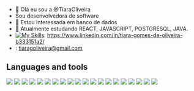 - 👋 Olá eu sou a  @TiaraOliveira
- Sou desenvolvedora de software
- 👀 Estou interessada em banco de dados 
- 🌱 Atualmente estudando REACT, JAVASCRIPT, POSTGRESQL, JAVA.
- [![My Skills](https://skillicons.dev/icons?i=linkedin)](https://skillicons.dev): https://www.linkedin.com/in/tiara-gomes-de-oliveira-b333151a2/ 
- <ion-icon name="mail-open-outline"></ion-icon>: tiaragoliveira@gmail.com

<div dir="auto">
 <h2>Languages and tools</h2>
 <a target="_blank" rel="noopener noreferrer nofollow" href="https://camo.githubusercontent.com/a775a1c399b8d06d327b736733677528e7f7e8bf1576278f37217944813c46c5/68747470733a2f2f696d672e736869656c64732e696f2f62616467652f6a6176617363726970742532302d2532333230323332612e7376673f267374796c653d666f722d7468652d626164676526636f6c6f723d463744463145266c6f676f3d6a617661736372697074266c6f676f436f6c6f723d303030303030"><img src="https://camo.githubusercontent.com/a775a1c399b8d06d327b736733677528e7f7e8bf1576278f37217944813c46c5/68747470733a2f2f696d672e736869656c64732e696f2f62616467652f6a6176617363726970742532302d2532333230323332612e7376673f267374796c653d666f722d7468652d626164676526636f6c6f723d463744463145266c6f676f3d6a617661736372697074266c6f676f436f6c6f723d303030303030" data-canonical-src="https://img.shields.io/badge/javascript%20-%2320232a.svg?&amp;style=for-the-badge&amp;color=F7DF1E&amp;logo=javascript&amp;logoColor=000000" style="max-width: 100%;"></a>
  <a target="_blank" rel="noopener noreferrer nofollow" href="https://camo.githubusercontent.com/ff99e2a4244581d35534fe6247a2571ca379d8320291e78c9927d15f82d74bf7/68747470733a2f2f696d672e736869656c64732e696f2f62616467652f435353332532302d2532333230323332612e7376673f267374796c653d666f722d7468652d626164676526636f6c6f723d313537324236266c6f676f3d43535333266c6f676f436f6c6f723d666666666666"><img src="https://camo.githubusercontent.com/ff99e2a4244581d35534fe6247a2571ca379d8320291e78c9927d15f82d74bf7/68747470733a2f2f696d672e736869656c64732e696f2f62616467652f435353332532302d2532333230323332612e7376673f267374796c653d666f722d7468652d626164676526636f6c6f723d313537324236266c6f676f3d43535333266c6f676f436f6c6f723d666666666666" data-canonical-src="https://img.shields.io/badge/CSS3%20-%2320232a.svg?&amp;style=for-the-badge&amp;color=1572B6&amp;logo=CSS3&amp;logoColor=ffffff" style="max-width: 100%;"></a>
  <a target="_blank" rel="noopener noreferrer nofollow" href="https://camo.githubusercontent.com/83aea55777b0743f74f1d77a50783143387ded27a14f7d1f2857124b34a7ff1c/68747470733a2f2f696d672e736869656c64732e696f2f62616467652f48544d4c352532302d2532333230323332612e7376673f267374796c653d666f722d7468652d626164676526636f6c6f723d453334463236266c6f676f3d48544d4c35266c6f676f436f6c6f723d666666666666"><img src="https://camo.githubusercontent.com/83aea55777b0743f74f1d77a50783143387ded27a14f7d1f2857124b34a7ff1c/68747470733a2f2f696d672e736869656c64732e696f2f62616467652f48544d4c352532302d2532333230323332612e7376673f267374796c653d666f722d7468652d626164676526636f6c6f723d453334463236266c6f676f3d48544d4c35266c6f676f436f6c6f723d666666666666" data-canonical-src="https://img.shields.io/badge/HTML5%20-%2320232a.svg?&amp;style=for-the-badge&amp;color=E34F26&amp;logo=HTML5&amp;logoColor=ffffff" style="max-width: 100%;"></a>
  <a target="_blank" rel="noopener noreferrer nofollow" href="https://camo.githubusercontent.com/a486bf21abb3785f56521e20e89af0ca5400c9dd7f54ccee12c4526bb8b3cc55/68747470733a2f2f696d672e736869656c64732e696f2f62616467652f72656163742532302d2532333230323332612e7376673f267374796c653d666f722d7468652d626164676526636f6c6f723d333633363336266c6f676f3d7265616374266c6f676f436f6c6f723d71363144414642"><img src="https://camo.githubusercontent.com/a486bf21abb3785f56521e20e89af0ca5400c9dd7f54ccee12c4526bb8b3cc55/68747470733a2f2f696d672e736869656c64732e696f2f62616467652f72656163742532302d2532333230323332612e7376673f267374796c653d666f722d7468652d626164676526636f6c6f723d333633363336266c6f676f3d7265616374266c6f676f436f6c6f723d71363144414642" data-canonical-src="https://img.shields.io/badge/react%20-%2320232a.svg?&amp;style=for-the-badge&amp;color=363636&amp;logo=react&amp;logoColor=q61DAFB" style="max-width: 100%;"></a>
  <a target="_blank" rel="noopener noreferrer nofollow" href="https://camo.githubusercontent.com/f8e998f3a8d3509f572e9788e7f377be54ef2a12ff136db065cf6178652c47dd/68747470733a2f2f696d672e736869656c64732e696f2f62616467652f7374796c656420636f6d706f6e656e74732532302d2532333230323332612e7376673f267374796c653d666f722d7468652d626164676526636f6c6f723d444237303933266c6f676f3d7374796c65642d636f6d706f6e656e7473266c6f676f436f6c6f723d666666666666"><img src="https://camo.githubusercontent.com/f8e998f3a8d3509f572e9788e7f377be54ef2a12ff136db065cf6178652c47dd/68747470733a2f2f696d672e736869656c64732e696f2f62616467652f7374796c656420636f6d706f6e656e74732532302d2532333230323332612e7376673f267374796c653d666f722d7468652d626164676526636f6c6f723d444237303933266c6f676f3d7374796c65642d636f6d706f6e656e7473266c6f676f436f6c6f723d666666666666" data-canonical-src="https://img.shields.io/badge/styled components%20-%2320232a.svg?&amp;style=for-the-badge&amp;color=DB7093&amp;logo=styled-components&amp;logoColor=ffffff" style="max-width: 100%;"></a>
    <a target="_blank" rel="noopener noreferrer nofollow" href="https://camo.githubusercontent.com/974988c467c86a3abaec7982b11c1a03b8f075b13c430b7eac22e186881da858/68747470733a2f2f696d672e736869656c64732e696f2f62616467652f437970726573732532302d2532333230323332612e7376673f267374796c653d666f722d7468652d626164676526636f6c6f723d313732303243266c6f676f3d43797072657373266c6f676f436f6c6f723d666666666666"><img src="https://camo.githubusercontent.com/974988c467c86a3abaec7982b11c1a03b8f075b13c430b7eac22e186881da858/68747470733a2f2f696d672e736869656c64732e696f2f62616467652f437970726573732532302d2532333230323332612e7376673f267374796c653d666f722d7468652d626164676526636f6c6f723d313732303243266c6f676f3d43797072657373266c6f676f436f6c6f723d666666666666" data-canonical-src="https://img.shields.io/badge/Cypress%20-%2320232a.svg?&amp;style=for-the-badge&amp;color=17202C&amp;logo=Cypress&amp;logoColor=ffffff" style="max-width: 100%;"></a>
  <a target="_blank" rel="noopener noreferrer nofollow" href="https://camo.githubusercontent.com/2e5a624f533563052290ad30aed4ecc1092945a458c80cd753d108807e0293b5/68747470733a2f2f696d672e736869656c64732e696f2f62616467652f6e6f6465206a732532302d2532333230323332612e7376673f267374796c653d666f722d7468652d626164676526636f6c6f723d333339393333266c6f676f3d6e6f64652e6a73266c6f676f436f6c6f723d666666666666"><img src="https://camo.githubusercontent.com/2e5a624f533563052290ad30aed4ecc1092945a458c80cd753d108807e0293b5/68747470733a2f2f696d672e736869656c64732e696f2f62616467652f6e6f6465206a732532302d2532333230323332612e7376673f267374796c653d666f722d7468652d626164676526636f6c6f723d333339393333266c6f676f3d6e6f64652e6a73266c6f676f436f6c6f723d666666666666" data-canonical-src="https://img.shields.io/badge/node js%20-%2320232a.svg?&amp;style=for-the-badge&amp;color=339933&amp;logo=node.js&amp;logoColor=ffffff" style="max-width: 100%;"></a>
  <a target="_blank" rel="noopener noreferrer nofollow" href="https://camo.githubusercontent.com/56960eb8a4e655c887ee533f3d6b29ad57255c69a3e07b0455f29af3ad4947fd/68747470733a2f2f696d672e736869656c64732e696f2f62616467652f457870726573732532302d2532333230323332612e7376673f267374796c653d666f722d7468652d626164676526636f6c6f723d303030303030266c6f676f3d45787072657373266c6f676f436f6c6f723d666666666666"><img src="https://camo.githubusercontent.com/56960eb8a4e655c887ee533f3d6b29ad57255c69a3e07b0455f29af3ad4947fd/68747470733a2f2f696d672e736869656c64732e696f2f62616467652f457870726573732532302d2532333230323332612e7376673f267374796c653d666f722d7468652d626164676526636f6c6f723d303030303030266c6f676f3d45787072657373266c6f676f436f6c6f723d666666666666" data-canonical-src="https://img.shields.io/badge/Express%20-%2320232a.svg?&amp;style=for-the-badge&amp;color=000000&amp;logo=Express&amp;logoColor=ffffff" style="max-width: 100%;"></a>
  <a target="_blank" rel="noopener noreferrer nofollow" href="https://camo.githubusercontent.com/13585350d9a9d46f39630a6a160428d31a039fa13cd60a0d3fa5d58a195c1ef3/68747470733a2f2f696d672e736869656c64732e696f2f62616467652f547970655363726970742532302d2532333230323332612e7376673f267374796c653d666f722d7468652d626164676526636f6c6f723d333137384336266c6f676f3d54797065536372697074266c6f676f436f6c6f723d666666666666"><img src="https://camo.githubusercontent.com/13585350d9a9d46f39630a6a160428d31a039fa13cd60a0d3fa5d58a195c1ef3/68747470733a2f2f696d672e736869656c64732e696f2f62616467652f547970655363726970742532302d2532333230323332612e7376673f267374796c653d666f722d7468652d626164676526636f6c6f723d333137384336266c6f676f3d54797065536372697074266c6f676f436f6c6f723d666666666666" data-canonical-src="https://img.shields.io/badge/TypeScript%20-%2320232a.svg?&amp;style=for-the-badge&amp;color=3178C6&amp;logo=TypeScript&amp;logoColor=ffffff" style="max-width: 100%;"></a>
  <a target="_blank" rel="noopener noreferrer nofollow" href="https://camo.githubusercontent.com/9bd6311e444674dd8c026098c59c8af237b4a12dad814fe71631c64ca838b355/68747470733a2f2f696d672e736869656c64732e696f2f62616467652f4d6f6e676f2064622532302d2532333230323332612e7376673f267374796c653d666f722d7468652d626164676526636f6c6f723d343741323438266c6f676f3d4d6f6e676f4442266c6f676f436f6c6f723d666666666666"><img src="https://camo.githubusercontent.com/9bd6311e444674dd8c026098c59c8af237b4a12dad814fe71631c64ca838b355/68747470733a2f2f696d672e736869656c64732e696f2f62616467652f4d6f6e676f2064622532302d2532333230323332612e7376673f267374796c653d666f722d7468652d626164676526636f6c6f723d343741323438266c6f676f3d4d6f6e676f4442266c6f676f436f6c6f723d666666666666" data-canonical-src="https://img.shields.io/badge/Mongo db%20-%2320232a.svg?&amp;style=for-the-badge&amp;color=47A248&amp;logo=MongoDB&amp;logoColor=ffffff" style="max-width: 100%;"></a>
  <a target="_blank" rel="noopener noreferrer nofollow" href="https://camo.githubusercontent.com/f2df8990b310d62d24f4d890ec60c21145f8b860d0e4a47c351be6c874f4eac3/68747470733a2f2f696d672e736869656c64732e696f2f62616467652f506f737467726553514c2532302d2532333230323332612e7376673f267374796c653d666f722d7468652d626164676526636f6c6f723d343136394531266c6f676f3d506f737467726553514c266c6f676f436f6c6f723d666666666666"><img src="https://camo.githubusercontent.com/f2df8990b310d62d24f4d890ec60c21145f8b860d0e4a47c351be6c874f4eac3/68747470733a2f2f696d672e736869656c64732e696f2f62616467652f506f737467726553514c2532302d2532333230323332612e7376673f267374796c653d666f722d7468652d626164676526636f6c6f723d343136394531266c6f676f3d506f737467726553514c266c6f676f436f6c6f723d666666666666" data-canonical-src="https://img.shields.io/badge/PostgreSQL%20-%2320232a.svg?&amp;style=for-the-badge&amp;color=4169E1&amp;logo=PostgreSQL&amp;logoColor=ffffff" style="max-width: 100%;"></a>
  <a target="_blank" rel="noopener noreferrer nofollow" href="https://camo.githubusercontent.com/3c3b4852bfea516b8fa6377d1e75eb1b7c92e4bc9536cbe15931eddd045df735/68747470733a2f2f696d672e736869656c64732e696f2f62616467652f507269736d612532302d2532333230323332612e7376673f267374796c653d666f722d7468652d626164676526636f6c6f723d344335314246266c6f676f3d507269736d61266c6f676f436f6c6f723d666666666666"><img src="https://camo.githubusercontent.com/3c3b4852bfea516b8fa6377d1e75eb1b7c92e4bc9536cbe15931eddd045df735/68747470733a2f2f696d672e736869656c64732e696f2f62616467652f507269736d612532302d2532333230323332612e7376673f267374796c653d666f722d7468652d626164676526636f6c6f723d344335314246266c6f676f3d507269736d61266c6f676f436f6c6f723d666666666666" data-canonical-src="https://img.shields.io/badge/Prisma%20-%2320232a.svg?&amp;style=for-the-badge&amp;color=4C51BF&amp;logo=Prisma&amp;logoColor=ffffff" style="max-width: 100%;"></a>
  <a target="_blank" rel="noopener noreferrer nofollow" href="https://camo.githubusercontent.com/d59447269c31c0340941a47c023186eaf4fa68444a96dbc3a4c12aa830417f7a/68747470733a2f2f696d672e736869656c64732e696f2f62616467652f6a6573742532302d2532333230323332612e7376673f267374796c653d666f722d7468652d626164676526636f6c6f723d433231333235266c6f676f3d6a657374266c6f676f436f6c6f723d666666666666"><img src="https://camo.githubusercontent.com/d59447269c31c0340941a47c023186eaf4fa68444a96dbc3a4c12aa830417f7a/68747470733a2f2f696d672e736869656c64732e696f2f62616467652f6a6573742532302d2532333230323332612e7376673f267374796c653d666f722d7468652d626164676526636f6c6f723d433231333235266c6f676f3d6a657374266c6f676f436f6c6f723d666666666666" data-canonical-src="https://img.shields.io/badge/jest%20-%2320232a.svg?&amp;style=for-the-badge&amp;color=C21325&amp;logo=jest&amp;logoColor=ffffff" style="max-width: 100%;"></a>
<a target="_blank" rel="noopener noreferrer nofollow" href="https://camo.githubusercontent.com/9ea1cc4a0779fa13b1a73c34fb328746f853be26b56aa0c0af74c2a5bee62d03/68747470733a2f2f696d672e736869656c64732e696f2f62616467652f76697375616c2073747564696f20636f64652532302d2532333230323332612e7376673f267374796c653d666f722d7468652d626164676526636f6c6f723d303037414343266c6f676f3d76697375616c73747564696f636f6465266c6f676f436f6c6f723d666666666666"><img src="https://camo.githubusercontent.com/9ea1cc4a0779fa13b1a73c34fb328746f853be26b56aa0c0af74c2a5bee62d03/68747470733a2f2f696d672e736869656c64732e696f2f62616467652f76697375616c2073747564696f20636f64652532302d2532333230323332612e7376673f267374796c653d666f722d7468652d626164676526636f6c6f723d303037414343266c6f676f3d76697375616c73747564696f636f6465266c6f676f436f6c6f723d666666666666" data-canonical-src="https://img.shields.io/badge/visual studio code%20-%2320232a.svg?&amp;style=for-the-badge&amp;color=007ACC&amp;logo=visualstudiocode&amp;logoColor=ffffff" style="max-width: 100%;"></a>
  <a target="_blank" rel="noopener noreferrer nofollow" href="https://camo.githubusercontent.com/0421449a0ca58593e22014a2385fec16e393b46d9e7f86998f34ba757d9ea9db/68747470733a2f2f696d672e736869656c64732e696f2f62616467652f7472656c6c6f2532302d2532333230323332612e7376673f267374796c653d666f722d7468652d626164676526636f6c6f723d303035324343266c6f676f3d7472656c6c6f266c6f676f436f6c6f723d666666666666"><img src="https://camo.githubusercontent.com/0421449a0ca58593e22014a2385fec16e393b46d9e7f86998f34ba757d9ea9db/68747470733a2f2f696d672e736869656c64732e696f2f62616467652f7472656c6c6f2532302d2532333230323332612e7376673f267374796c653d666f722d7468652d626164676526636f6c6f723d303035324343266c6f676f3d7472656c6c6f266c6f676f436f6c6f723d666666666666" data-canonical-src="https://img.shields.io/badge/trello%20-%2320232a.svg?&amp;style=for-the-badge&amp;color=0052CC&amp;logo=trello&amp;logoColor=ffffff" style="max-width: 100%;"></a>
  <a target="_blank" rel="noopener noreferrer nofollow" href="https://camo.githubusercontent.com/1627a33655dab7aba93f0cd0cfc59b384b8ad49c44b452395d374fb656390ae5/68747470733a2f2f696d672e736869656c64732e696f2f62616467652f6c696e75782532302d2532333230323332612e7376673f267374796c653d666f722d7468652d626164676526636f6c6f723d464343363234266c6f676f3d6c696e7578266c6f676f436f6c6f723d303030303030"><img src="https://camo.githubusercontent.com/1627a33655dab7aba93f0cd0cfc59b384b8ad49c44b452395d374fb656390ae5/68747470733a2f2f696d672e736869656c64732e696f2f62616467652f6c696e75782532302d2532333230323332612e7376673f267374796c653d666f722d7468652d626164676526636f6c6f723d464343363234266c6f676f3d6c696e7578266c6f676f436f6c6f723d303030303030" data-canonical-src="https://img.shields.io/badge/linux%20-%2320232a.svg?&amp;style=for-the-badge&amp;color=FCC624&amp;logo=linux&amp;logoColor=000000" style="max-width: 100%;"></a>
  <a target="_blank" rel="noopener noreferrer nofollow" href="https://camo.githubusercontent.com/937da1f7fcea787b0dea1f556e5859a4de20abcc1d777334fc6aa4ae0526c30d/68747470733a2f2f696d672e736869656c64732e696f2f62616467652f67697468756220616374696f6e732532302d2532333230323332612e7376673f267374796c653d666f722d7468652d626164676526636f6c6f723d303030303030266c6f676f3d676974687562266c6f676f436f6c6f723d666666666666"><img src="https://camo.githubusercontent.com/937da1f7fcea787b0dea1f556e5859a4de20abcc1d777334fc6aa4ae0526c30d/68747470733a2f2f696d672e736869656c64732e696f2f62616467652f67697468756220616374696f6e732532302d2532333230323332612e7376673f267374796c653d666f722d7468652d626164676526636f6c6f723d303030303030266c6f676f3d676974687562266c6f676f436f6c6f723d666666666666" data-canonical-src="https://img.shields.io/badge/github actions%20-%2320232a.svg?&amp;style=for-the-badge&amp;color=000000&amp;logo=github&amp;logoColor=ffffff" style="max-width: 100%;"></a>
  <a target="_blank" rel="noopener noreferrer nofollow" href="https://camo.githubusercontent.com/3477a2b6e74ed9c7bb31d5b5db0debaf162f4ac83b15776e1d87d120d09c649a/68747470733a2f2f696d672e736869656c64732e696f2f62616467652f536c61636b2532302d2532333230323332612e7376673f267374796c653d666f722d7468652d626164676526636f6c6f723d344131353442266c6f676f3d536c61636b266c6f676f436f6c6f723d666666666666"><img src="https://camo.githubusercontent.com/3477a2b6e74ed9c7bb31d5b5db0debaf162f4ac83b15776e1d87d120d09c649a/68747470733a2f2f696d672e736869656c64732e696f2f62616467652f536c61636b2532302d2532333230323332612e7376673f267374796c653d666f722d7468652d626164676526636f6c6f723d344131353442266c6f676f3d536c61636b266c6f676f436f6c6f723d666666666666" data-canonical-src="https://img.shields.io/badge/Slack%20-%2320232a.svg?&amp;style=for-the-badge&amp;color=4A154B&amp;logo=Slack&amp;logoColor=ffffff" style="max-width: 100%;"></a>
  <a target="_blank" rel="noopener noreferrer nofollow" href="https://camo.githubusercontent.com/7c8c271a14dd8ec79b02666a8122e4da62c43f0a8568c6a979e340a7c486a464/68747470733a2f2f696d672e736869656c64732e696f2f62616467652f6669676d612532302d2532333230323332612e7376673f267374796c653d666f722d7468652d626164676526636f6c6f723d463234453145266c6f676f3d4669676d61266c6f676f436f6c6f723d666666666666"><img src="https://camo.githubusercontent.com/7c8c271a14dd8ec79b02666a8122e4da62c43f0a8568c6a979e340a7c486a464/68747470733a2f2f696d672e736869656c64732e696f2f62616467652f6669676d612532302d2532333230323332612e7376673f267374796c653d666f722d7468652d626164676526636f6c6f723d463234453145266c6f676f3d4669676d61266c6f676f436f6c6f723d666666666666" data-canonical-src="https://img.shields.io/badge/figma%20-%2320232a.svg?&amp;style=for-the-badge&amp;color=F24E1E&amp;logo=Figma&amp;logoColor=ffffff" style="max-width: 100%;"></a>
  <a target="_blank" rel="noopener noreferrer nofollow" href="https://camo.githubusercontent.com/6b7f701cf0bea42833751b754688f1a27b6090fdf90bf2b226addff01be817f0/68747470733a2f2f696d672e736869656c64732e696f2f62616467652f646f636b65722d2532333064623765642e7376673f7374796c653d666f722d7468652d6261646765266c6f676f3d646f636b6572266c6f676f436f6c6f723d7768697465"><img src="https://camo.githubusercontent.com/6b7f701cf0bea42833751b754688f1a27b6090fdf90bf2b226addff01be817f0/68747470733a2f2f696d672e736869656c64732e696f2f62616467652f646f636b65722d2532333064623765642e7376673f7374796c653d666f722d7468652d6261646765266c6f676f3d646f636b6572266c6f676f436f6c6f723d7768697465" data-canonical-src="https://img.shields.io/badge/docker-%230db7ed.svg?style=for-the-badge&amp;logo=docker&amp;logoColor=white" style="max-width: 100%;"></a>
</div>


<!---
TiaraOliveira/TiaraOliveira is a ✨ special ✨ repository because its `README.md` (this file) appears on your GitHub profile.
You can click the Preview link to take a look at your changes.
--->
